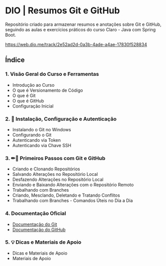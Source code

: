 # DIO | Resumos Git e GitHub
Repositório criado para armazenar resumos e anotações sobre Git e GitHub, seguindo as aulas e exercícios práticos do curso Claro - Java com Spring Boot.

https://web.dio.me/track/2e52ad2d-0a3b-4ade-a4ae-17830f528834

## Índice
### 1. Visão Geral do Curso e Ferramentas

- Introdução ao Curso
- O que é Versionamento de Código
- O que é Git
- O que é GitHub
- Configuração Inicial

### 2. 🔐 Instalação, Configuração e Autenticação
- Instalando o Git no Windows
- Configurando o Git
- Autenticando via Token
- Autenticando via Chave SSH
### 3. ✏📗 Primeiros Passos com Git e GitHub

- Criando e Clonando Repositórios
- Salvando Alterações no Repositório Local
- Desfazendo Alterações no Repositório Local
- Enviando e Baixando Alterações com o Repositório Remoto
- Trabalhando com Branches
- Criando, Mesclando, Deletando e Tratando Conflitos
- Trabalhando com Branches - Comandos Úteis no Dia a Dia

### 4. Documentação Oficial

- [Documentação do Git](https://git-scm.com/doc)
- [Documentação do GitHub](https://docs.github.com/en)
### 5. 💡 Dicas e Materiais de Apoio

- Dicas e Materiais de Apoio
- Materiais de Apoio
